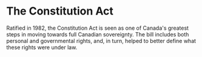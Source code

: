 # The Constitution Act
Ratified in 1982, the Constitution Act is seen as one of Canada's greatest steps in moving towards full Canadian sovereignty. The bill includes both personal and governmental rights, and, in turn, helped to better define what these rights were under law.
